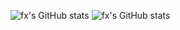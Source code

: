 ![fx's GitHub stats](https://github-readme-stats.vercel.app/api?username=felipeogawaz&show=reviews,discussions_started,discussions_answered,prs_merged,prs_merged_percentageicons=true&theme=radical)
![fx's GitHub stats](https://github-readme-stats.vercel.app/api?username=anuraghazra&show_icons=true&theme=radical)
